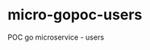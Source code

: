# micro-gopoc-users
POC go microservice - users


<!-- MySQL 
docker pull mysql
$ docker run --name mysql-server -e MYSQL_ROOT_PASSWORD=1234 -d mysql:tag
$ docker run -it --network some-network --rm mysql mysql -hsome-mysql -uexample-user -p -->
